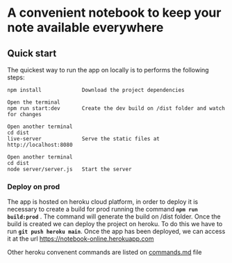 # A convenient notebook to keep your note available everywhere

## Quick start

The quickest way to run the app on locally is to performs the following steps:

```text
npm install             Download the project dependencies

Open the terminal
npm run start:dev       Create the dev build on /dist folder and watch for changes

Open another terminal
cd dist
live-server             Serve the static files at http://localhost:8080

Open another terminal
cd dist
node server/server.js   Start the server
```

### Deploy on prod

The app is hosted on heroku cloud platform, in order to deploy it is necessary to create a build for prod running the command **`npm run build:prod`** . The command will generate the build on /dist folder.
Once the build is created we can deploy the project on heroku. To do this we have to run **`git push heroku main`**. Once the app has been deployed, we can access it at the url <https://notebook-online.herokuapp.com>

Other heroku convenent commands are listed on [commands.md](commands.md) file
